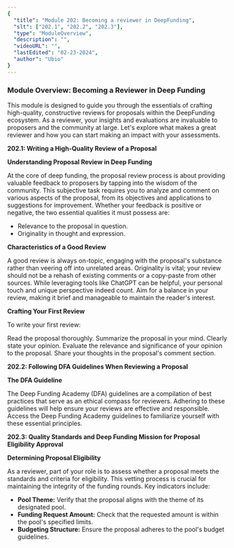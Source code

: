 ```yaml
---
{
  "title": "Module 202: Becoming a reviewer in DeepFunding",
  "slt": ["202.1", "202.2", "202.3"],
  "type": "ModuleOverview",
  "description": "",
  "videoURL": "",
  "lastEdited": "02-23-2024",
  "author": "Ubio"
}
---
```


### **Module Overview: Becoming a Reviewer in Deep Funding**

This module is designed to guide you through the essentials of crafting high-quality, constructive reviews for proposals within the DeepFunding ecosystem. As a reviewer, your insights and evaluations are invaluable to proposers and the community at large. Let's explore what makes a great reviewer and how you can start making an impact with your assessments.

**202.1: Writing a High-Quality Review of a Proposal**

**Understanding Proposal Review in Deep Funding**

At the core of deep funding, the proposal review process is about providing valuable feedback to proposers by tapping into the wisdom of the community. This subjective task requires you to analyze and comment on various aspects of the proposal, from its objectives and applications to suggestions for improvement. Whether your feedback is positive or negative, the two essential qualities it must possess are:

- Relevance to the proposal in question.
- Originality in thought and expression.

**Characteristics of a Good Review**

A good review is always on-topic, engaging with the proposal's substance rather than veering off into unrelated areas. Originality is vital; your review should not be a rehash of existing comments or a copy-paste from other sources. While leveraging tools like ChatGPT can be helpful, your personal touch and unique perspective indeed count. Aim for a balance in your review, making it brief and manageable to maintain the reader's interest.

**Crafting Your First Review**

To write your first review:

Read the proposal thoroughly.
Summarize the proposal in your mind.
Clearly state your opinion.
Evaluate the relevance and significance of your opinion to the proposal.
Share your thoughts in the proposal's comment section.

**202.2: Following DFA Guidelines When Reviewing a Proposal**

**The DFA Guideline**

The Deep Funding Academy (DFA) guidelines are a compilation of best practices that serve as an ethical compass for reviewers. Adhering to these guidelines will help ensure your reviews are effective and responsible. Access the Deep Funding Academy guidelines to familiarize yourself with these essential principles.

**202.3: Quality Standards and Deep Funding Mission for Proposal Eligibility Approval**

**Determining Proposal Eligibility**

As a reviewer, part of your role is to assess whether a proposal meets the standards and criteria for eligibility. This vetting process is crucial for maintaining the integrity of the funding rounds. Key indicators include:

- **Pool Theme:** Verify that the proposal aligns with the theme of its designated pool.
- **Funding Request Amount:** Check that the requested amount is within the pool's specified limits.
- **Budgeting Structure:** Ensure the proposal adheres to the pool's budget guidelines.
